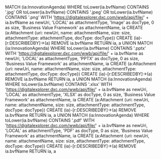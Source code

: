 MATCH (ia:InnovationAgenda)
WHERE
toLower(ia.bvfName) CONTAINS '.jpg'
OR toLower(ia.bvfName) CONTAINS '.jpeg'
OR toLower(ia.bvfName) CONTAINS '.png'
WITH 'https://digitalexplorer.dxc.com/wwb/api/file/' + ia.bvfName as newUri, 'LOCAL' as attachmentType, 'Image' as docType, 0 as size, 'Business Value Framework' as attachmentName, ia
CREATE (a:Attachment {uri: newUri, name: attachmentName, size: size, attachmentType: attachmentType, docType: docType})
CREATE (ia)-[r:DESCRIBEDBY]->(a)
REMOVE ia.bvfName
RETURN ia, a
UNION
MATCH (ia:InnovationAgenda)
WHERE
toLower(ia.bvfName) CONTAINS '.pptx'
WITH 'https://digitalexplorer.dxc.com/wwb/api/file/' + ia.bvfName as newUri, 'LOCAL' as attachmentType, 'PPTX' as docType, 0 as size, 'Business Value Framework' as attachmentName, ia
CREATE (a:Attachment {uri: newUri, name: attachmentName, size: size, attachmentType: attachmentType, docType: docType})
CREATE (ia)-[r:DESCRIBEDBY]->(a)
REMOVE ia.bvfName
RETURN ia, a
UNION
MATCH (ia:InnovationAgenda)
WHERE
toLower(ia.bvfName) CONTAINS '.xlsx'
WITH 'https://digitalexplorer.dxc.com/wwb/api/file/' + ia.bvfName as newUri, 'LOCAL' as attachmentType, 'XLSX' as docType, 0 as size, 'Business Value Framework' as attachmentName, ia
CREATE (a:Attachment {uri: newUri, name: attachmentName, size: size, attachmentType: attachmentType, docType: docType})
CREATE (ia)-[r:DESCRIBEDBY]->(a)
REMOVE ia.bvfName
RETURN ia, a
UNION
MATCH (ia:InnovationAgenda)
WHERE
toLower(ia.bvfName) CONTAINS '.pdf'
WITH 'https://digitalexplorer.dxc.com/wwb/api/file/' + ia.bvfName as newUri, 'LOCAL' as attachmentType, 'PDF' as docType, 0 as size, 'Business Value Framework' as attachmentName, ia
CREATE (a:Attachment {uri: newUri, name: attachmentName, size: size, attachmentType: attachmentType, docType: docType})
CREATE (ia)-[r:DESCRIBEDBY]->(a)
REMOVE ia.bvfName
RETURN ia, a